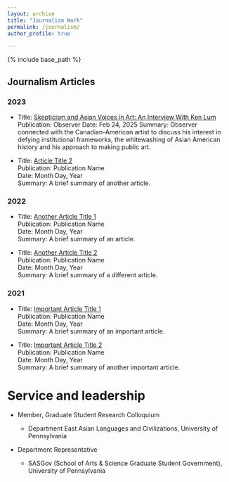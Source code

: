 ```yaml
---
layout: archive
title: "Journalism Work"
permalink: /journalism/
author_profile: true

---
```


{% include base_path %}

## Journalism Articles

### 2023
- Title: [Skepticism and Asian Voices in Art: An Interview With Ken Lum](https://observer.com/2025/02/arts-interview-artist-ken-lum/)
  Publication: Observer
  Date: Feb 24, 2025
  Summary: Observer connected with the Canadian-American artist to discuss his interest in defying institutional frameworks, the whitewashing of Asian American history and his approach to making public art.

- Title: [Article Title 2](https://example.com)  
  Publication: Publication Name  
  Date: Month Day, Year  
  Summary: A brief summary of another article.

### 2022
- Title: [Another Article Title 1](https://example.com)  
  Publication: Publication Name  
  Date: Month Day, Year  
  Summary: A brief summary of an article.

- Title: [Another Article Title 2](https://example.com)  
  Publication: Publication Name  
  Date: Month Day, Year  
  Summary: A brief summary of a different article.

### 2021
- Title: [Important Article Title 1](https://example.com)  
  Publication: Publication Name  
  Date: Month Day, Year  
  Summary: A brief summary of an important article.

- Title: [Important Article Title 2](https://example.com)  
  Publication: Publication Name  
  Date: Month Day, Year  
  Summary: A brief summary of another important article.


<!--
Publications
======
  <ul>{% for post in site.publications reversed %}
    {% include archive-single-cv.html %}
  {% endfor %}</ul>
-->
  
<!--
Talks
======
  <ul>{% for post in site.talks reversed %}
    {% include archive-single-talk-cv.html  %}
  {% endfor %}</ul>
-->
  
<!--
Teaching
======
  <ul>{% for post in site.teaching reversed %}
    {% include archive-single-cv.html %}
  {% endfor %}</ul>
-->
  
Service and leadership
======
* Member, Graduate Student Research Colloquium
  * Department East Asian Languages and Civilizations, University of Pennsylvania
  
* Department Representative
  * SASGov (School of Arts & Science Graduate Student Government), University of Pennsylvania
